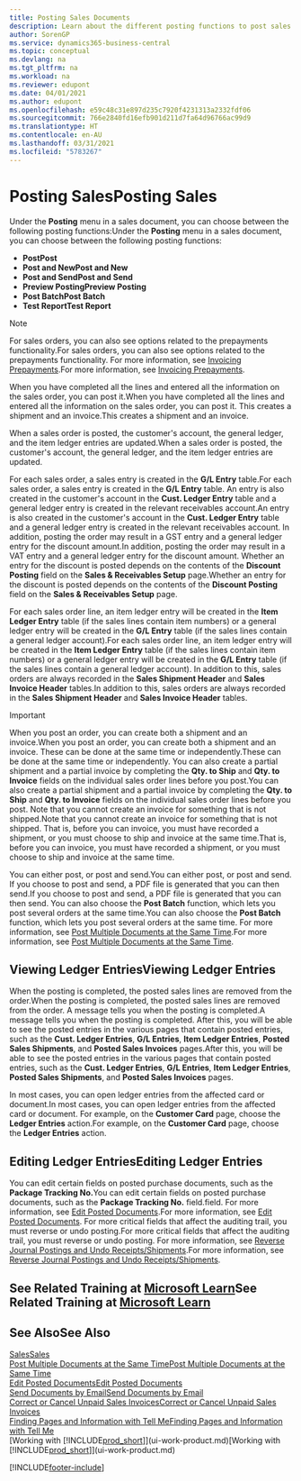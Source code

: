 ```yaml
---
title: Posting Sales Documents
description: Learn about the different posting functions to post sales documents, and how you can update posted documents.
author: SorenGP
ms.service: dynamics365-business-central
ms.topic: conceptual
ms.devlang: na
ms.tgt_pltfrm: na
ms.workload: na
ms.reviewer: edupont
ms.date: 04/01/2021
ms.author: edupont
ms.openlocfilehash: e59c48c31e897d235c7920f4231313a2332fdf06
ms.sourcegitcommit: 766e2840fd16efb901d211d7fa64d96766ac99d9
ms.translationtype: HT
ms.contentlocale: en-AU
ms.lasthandoff: 03/31/2021
ms.locfileid: "5783267"
---
```

# <a name="posting-sales"></a><span data-ttu-id="c54d5-103">Posting Sales</span><span class="sxs-lookup"><span data-stu-id="c54d5-103">Posting Sales</span></span>

<span data-ttu-id="c54d5-104">Under the **Posting** menu in a sales document, you can choose between the following posting functions:</span><span class="sxs-lookup"><span data-stu-id="c54d5-104">Under the **Posting** menu in a sales document, you can choose between the following posting functions:</span></span>

* <span data-ttu-id="c54d5-105">**Post**</span><span class="sxs-lookup"><span data-stu-id="c54d5-105">**Post**</span></span>
* <span data-ttu-id="c54d5-106">**Post and New**</span><span class="sxs-lookup"><span data-stu-id="c54d5-106">**Post and New**</span></span>
* <span data-ttu-id="c54d5-107">**Post and Send**</span><span class="sxs-lookup"><span data-stu-id="c54d5-107">**Post and Send**</span></span>
* <span data-ttu-id="c54d5-108">**Preview Posting**</span><span class="sxs-lookup"><span data-stu-id="c54d5-108">**Preview Posting**</span></span>
* <span data-ttu-id="c54d5-109">**Post Batch**</span><span class="sxs-lookup"><span data-stu-id="c54d5-109">**Post Batch**</span></span>
* <span data-ttu-id="c54d5-110">**Test Report**</span><span class="sxs-lookup"><span data-stu-id="c54d5-110">**Test Report**</span></span>

> [!NOTE]
> <span data-ttu-id="c54d5-111">For sales orders, you can also see options related to the prepayments functionality.</span><span class="sxs-lookup"><span data-stu-id="c54d5-111">For sales orders, you can also see options related to the prepayments functionality.</span></span> <span data-ttu-id="c54d5-112">For more information, see [Invoicing Prepayments](finance-invoice-prepayments.md).</span><span class="sxs-lookup"><span data-stu-id="c54d5-112">For more information, see [Invoicing Prepayments](finance-invoice-prepayments.md).</span></span>

<span data-ttu-id="c54d5-113">When you have completed all the lines and entered all the information on the sales order, you can post it.</span><span class="sxs-lookup"><span data-stu-id="c54d5-113">When you have completed all the lines and entered all the information on the sales order, you can post it.</span></span> <span data-ttu-id="c54d5-114">This creates a shipment and an invoice.</span><span class="sxs-lookup"><span data-stu-id="c54d5-114">This creates a shipment and an invoice.</span></span>

<span data-ttu-id="c54d5-115">When a sales order is posted, the customer's account, the general ledger, and the item ledger entries are updated.</span><span class="sxs-lookup"><span data-stu-id="c54d5-115">When a sales order is posted, the customer's account, the general ledger, and the item ledger entries are updated.</span></span>

<span data-ttu-id="c54d5-116">For each sales order, a sales entry is created in the **G/L Entry** table.</span><span class="sxs-lookup"><span data-stu-id="c54d5-116">For each sales order, a sales entry is created in the **G/L Entry** table.</span></span> <span data-ttu-id="c54d5-117">An entry is also created in the customer's account in the **Cust. Ledger Entry** table and a general ledger entry is created in the relevant receivables account.</span><span class="sxs-lookup"><span data-stu-id="c54d5-117">An entry is also created in the customer's account in the **Cust. Ledger Entry** table and a general ledger entry is created in the relevant receivables account.</span></span> <span data-ttu-id="c54d5-118">In addition, posting the order may result in a GST entry and a general ledger entry for the discount amount.</span><span class="sxs-lookup"><span data-stu-id="c54d5-118">In addition, posting the order may result in a VAT entry and a general ledger entry for the discount amount.</span></span> <span data-ttu-id="c54d5-119">Whether an entry for the discount is posted depends on the contents of the **Discount Posting** field on the **Sales & Receivables Setup** page.</span><span class="sxs-lookup"><span data-stu-id="c54d5-119">Whether an entry for the discount is posted depends on the contents of the **Discount Posting** field on the **Sales & Receivables Setup** page.</span></span>

<span data-ttu-id="c54d5-120">For each sales order line, an item ledger entry will be created in the **Item Ledger Entry** table (if the sales lines contain item numbers) or a general ledger entry will be created in the **G/L Entry** table (if the sales lines contain a general ledger account).</span><span class="sxs-lookup"><span data-stu-id="c54d5-120">For each sales order line, an item ledger entry will be created in the **Item Ledger Entry** table (if the sales lines contain item numbers) or a general ledger entry will be created in the **G/L Entry** table (if the sales lines contain a general ledger account).</span></span> <span data-ttu-id="c54d5-121">In addition to this, sales orders are always recorded in the **Sales Shipment Header** and **Sales Invoice Header** tables.</span><span class="sxs-lookup"><span data-stu-id="c54d5-121">In addition to this, sales orders are always recorded in the **Sales Shipment Header** and **Sales Invoice Header** tables.</span></span>

> [!IMPORTANT]  
> <span data-ttu-id="c54d5-122">When you post an order, you can create both a shipment and an invoice.</span><span class="sxs-lookup"><span data-stu-id="c54d5-122">When you post an order, you can create both a shipment and an invoice.</span></span> <span data-ttu-id="c54d5-123">These can be done at the same time or independently.</span><span class="sxs-lookup"><span data-stu-id="c54d5-123">These can be done at the same time or independently.</span></span> <span data-ttu-id="c54d5-124">You can also create a partial shipment and a partial invoice by completing the **Qty. to Ship** and **Qty. to Invoice** fields on the individual sales order lines before you post.</span><span class="sxs-lookup"><span data-stu-id="c54d5-124">You can also create a partial shipment and a partial invoice by completing the **Qty. to Ship** and **Qty. to Invoice** fields on the individual sales order lines before you post.</span></span> <span data-ttu-id="c54d5-125">Note that you cannot create an invoice for something that is not shipped.</span><span class="sxs-lookup"><span data-stu-id="c54d5-125">Note that you cannot create an invoice for something that is not shipped.</span></span> <span data-ttu-id="c54d5-126">That is, before you can invoice, you must have recorded a shipment, or you must choose to ship and invoice at the same time.</span><span class="sxs-lookup"><span data-stu-id="c54d5-126">That is, before you can invoice, you must have recorded a shipment, or you must choose to ship and invoice at the same time.</span></span>

<span data-ttu-id="c54d5-127">You can either post, or post and send.</span><span class="sxs-lookup"><span data-stu-id="c54d5-127">You can either post, or post and send.</span></span> <span data-ttu-id="c54d5-128">If you choose to post and send, a PDF file is generated that you can then send.</span><span class="sxs-lookup"><span data-stu-id="c54d5-128">If you choose to post and send, a PDF file is generated that you can then send.</span></span> <span data-ttu-id="c54d5-129">You can also choose the **Post Batch** function, which lets you post several orders at the same time.</span><span class="sxs-lookup"><span data-stu-id="c54d5-129">You can also choose the **Post Batch** function, which lets you post several orders at the same time.</span></span> <span data-ttu-id="c54d5-130">For more information, see [Post Multiple Documents at the Same Time](ui-batch-posting.md).</span><span class="sxs-lookup"><span data-stu-id="c54d5-130">For more information, see [Post Multiple Documents at the Same Time](ui-batch-posting.md).</span></span>

## <a name="viewing-ledger-entries"></a><span data-ttu-id="c54d5-131">Viewing Ledger Entries</span><span class="sxs-lookup"><span data-stu-id="c54d5-131">Viewing Ledger Entries</span></span>

<span data-ttu-id="c54d5-132">When the posting is completed, the posted sales lines are removed from the order.</span><span class="sxs-lookup"><span data-stu-id="c54d5-132">When the posting is completed, the posted sales lines are removed from the order.</span></span> <span data-ttu-id="c54d5-133">A message tells you when the posting is completed.</span><span class="sxs-lookup"><span data-stu-id="c54d5-133">A message tells you when the posting is completed.</span></span> <span data-ttu-id="c54d5-134">After this, you will be able to see the posted entries in the various pages that contain posted entries, such as the **Cust. Ledger Entries**, **G/L Entries**, **Item Ledger Entries**, **Posted Sales Shipments**, and **Posted Sales Invoices** pages.</span><span class="sxs-lookup"><span data-stu-id="c54d5-134">After this, you will be able to see the posted entries in the various pages that contain posted entries, such as the **Cust. Ledger Entries**, **G/L Entries**, **Item Ledger Entries**, **Posted Sales Shipments**, and **Posted Sales Invoices** pages.</span></span>  

<span data-ttu-id="c54d5-135">In most cases, you can open ledger entries from the affected card or document.</span><span class="sxs-lookup"><span data-stu-id="c54d5-135">In most cases, you can open ledger entries from the affected card or document.</span></span> <span data-ttu-id="c54d5-136">For example, on the **Customer Card** page, choose the **Ledger Entries** action.</span><span class="sxs-lookup"><span data-stu-id="c54d5-136">For example, on the **Customer Card** page, choose the **Ledger Entries** action.</span></span>

## <a name="editing-ledger-entries"></a><span data-ttu-id="c54d5-137">Editing Ledger Entries</span><span class="sxs-lookup"><span data-stu-id="c54d5-137">Editing Ledger Entries</span></span>

<span data-ttu-id="c54d5-138">You can edit certain fields on posted purchase documents, such as the **Package Tracking No.**</span><span class="sxs-lookup"><span data-stu-id="c54d5-138">You can edit certain fields on posted purchase documents, such as the **Package Tracking No.**</span></span> <span data-ttu-id="c54d5-139">field.</span><span class="sxs-lookup"><span data-stu-id="c54d5-139">field.</span></span> <span data-ttu-id="c54d5-140">For more information, see [Edit Posted Documents](across-edit-posted-document.md).</span><span class="sxs-lookup"><span data-stu-id="c54d5-140">For more information, see [Edit Posted Documents](across-edit-posted-document.md).</span></span> <span data-ttu-id="c54d5-141">For more critical fields that affect the auditing trail, you must reverse or undo posting.</span><span class="sxs-lookup"><span data-stu-id="c54d5-141">For more critical fields that affect the auditing trail, you must reverse or undo posting.</span></span> <span data-ttu-id="c54d5-142">For more information, see [Reverse Journal Postings and Undo Receipts/Shipments](finance-how-reverse-journal-posting.md).</span><span class="sxs-lookup"><span data-stu-id="c54d5-142">For more information, see [Reverse Journal Postings and Undo Receipts/Shipments](finance-how-reverse-journal-posting.md).</span></span>

## <a name="see-related-training-at-microsoft-learn"></a><span data-ttu-id="c54d5-143">See Related Training at [Microsoft Learn](/learn/modules/ship-invoice-items-dynamics-365-business-central/index)</span><span class="sxs-lookup"><span data-stu-id="c54d5-143">See Related Training at [Microsoft Learn](/learn/modules/ship-invoice-items-dynamics-365-business-central/index)</span></span>

## <a name="see-also"></a><span data-ttu-id="c54d5-144">See Also</span><span class="sxs-lookup"><span data-stu-id="c54d5-144">See Also</span></span>

[<span data-ttu-id="c54d5-145">Sales</span><span class="sxs-lookup"><span data-stu-id="c54d5-145">Sales</span></span>](sales-manage-sales.md)  
[<span data-ttu-id="c54d5-146">Post Multiple Documents at the Same Time</span><span class="sxs-lookup"><span data-stu-id="c54d5-146">Post Multiple Documents at the Same Time</span></span>](ui-batch-posting.md)  
[<span data-ttu-id="c54d5-147">Edit Posted Documents</span><span class="sxs-lookup"><span data-stu-id="c54d5-147">Edit Posted Documents</span></span>](across-edit-posted-document.md)  
[<span data-ttu-id="c54d5-148">Send Documents by Email</span><span class="sxs-lookup"><span data-stu-id="c54d5-148">Send Documents by Email</span></span>](ui-how-send-documents-email.md)  
[<span data-ttu-id="c54d5-149">Correct or Cancel Unpaid Sales Invoices</span><span class="sxs-lookup"><span data-stu-id="c54d5-149">Correct or Cancel Unpaid Sales Invoices</span></span>](sales-how-correct-cancel-sales-invoice.md)  
[<span data-ttu-id="c54d5-150">Finding Pages and Information with Tell Me</span><span class="sxs-lookup"><span data-stu-id="c54d5-150">Finding Pages and Information with Tell Me</span></span>](ui-search.md)  
<span data-ttu-id="c54d5-151">[Working with [!INCLUDE[prod_short](includes/prod_short.md)]](ui-work-product.md)</span><span class="sxs-lookup"><span data-stu-id="c54d5-151">[Working with [!INCLUDE[prod_short](includes/prod_short.md)]](ui-work-product.md)</span></span>

[!INCLUDE[footer-include](includes/footer-banner.md)]  
